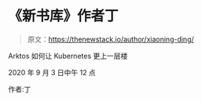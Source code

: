 # 《新书库》作者丁

> 原文：<https://thenewstack.io/author/xiaoning-ding/>

Arktos 如何让 Kubernetes 更上一层楼

2020 年 9 月 3 日中午 12 点

作者:丁